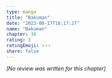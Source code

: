 ```yaml
---
type: manga
title: "Bakuman"
date: "2023-08-17T18:17:27"
name: "Bakuman"
chapter: 36
rating: 3
ratingEmoji: ⭐️⭐️⭐️
share: false
---
```


*[No review was written for this chapter]*
